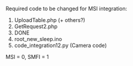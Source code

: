 Required code to be changed for MSI integration:
 1. UploadTable.php (+ others?)
 2. GetRequest2.php
 3. DONE
 4. root_new_sleep.ino
 5. code_integration12.py (Camera code)

MSI = 0, SMFI = 1